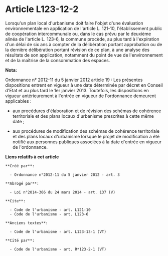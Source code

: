 # Article L123-12-2

Lorsqu'un plan local d'urbanisme doit faire l'objet d'une évaluation environnementale en application de l'article L. 121-10,
l'établissement public de coopération intercommunale ou, dans le cas prévu par le deuxième alinéa de l'article L. 123-6, la
commune procède, au plus tard à l'expiration d'un délai de six ans à compter de la délibération portant approbation ou de la
dernière délibération portant révision de ce plan, à une analyse des résultats de son application, notamment du point de vue
de l'environnement et de la maîtrise de la consommation des espaces.

**Nota:**

Ordonnance n° 2012-11 du 5 janvier 2012 article 19 : Les présentes dispositions entrent en vigueur à une date déterminée par
décret en Conseil d'Etat et au plus tard le 1er janvier 2013. Toutefois, les dispositions en vigueur antérieurement à
l'entrée en vigueur de l'ordonnance demeurent applicables :

- aux procédures d'élaboration et de révision des schémas de cohérence territoriale et des plans locaux d'urbanisme
prescrites à cette même date ;

- aux procédures de modification des schémas de cohérence territoriale et des plans locaux d'urbanisme lorsque le projet de
modification a été notifié aux personnes publiques associées à la date d'entrée en vigueur de l'ordonnance.

**Liens relatifs à cet article**

	**Créé par**:

	  - Ordonnance n°2012-11 du 5 janvier 2012 - art. 3

	**Abrogé par**:

	  - Loi n°2014-366 du 24 mars 2014 - art. 137 (V)

	**Cite**:

	  - Code de l'urbanisme - art. L121-10
	  - Code de l'urbanisme - art. L123-6

	**Anciens textes**:

	  - Code de l'urbanisme - art. L123-13-1 (VT)

	**Cité par**:

	  - Code de l'urbanisme - art. R*123-2-1 (VT)
